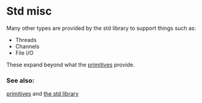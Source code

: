 # Std misc

Many other types are provided by the std library to support things such as:

* Threads
* Channels
* File I/O

These expand beyond what the [primitives] provide.

### See also:

[primitives] and [the std library][std]

[primitives]: primitives.md
[std]: https://doc.rust-lang.org/std/
